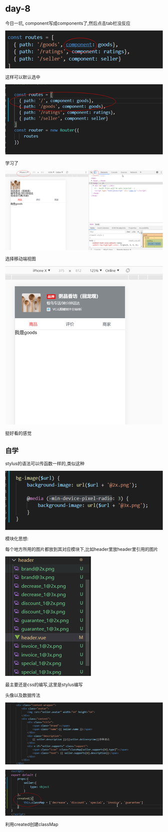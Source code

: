 # day-8



今日一坑, component写成components了,然后点击tab栏没反应

![image-20200610095336662](imgs/image-20200610095336662.png)

这样可以默认选中

![image-20200610140407165](imgs/image-20200610140407165.png)



学习了

![image-20200610143500208](imgs/image-20200610143500208.png)

选择移动端视图



![image-20200610164441014](imgs/image-20200610164441014.png)

挺好看的感觉



## 自学

stylus的语法可以传函数一样的,类似这种

![image-20200610165752248](imgs/image-20200610165752248.png)



模块化思想:

每个地方所用的图片都放到其对应模块下,比如header里放header里引用的图片

![image-20200610170607419](imgs/image-20200610170607419.png)

最主要还是css的编写,这里是stylus编写

头像以及数据传法

![image-20200610170706907](imgs/image-20200610170706907.png)

![image-20200610170714916](imgs/image-20200610170714916.png)

利用created创建classMap
